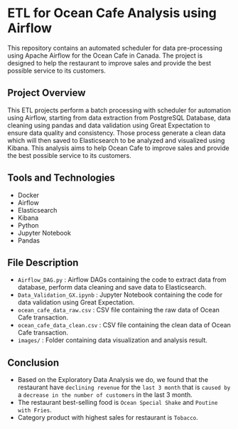 # ETL for Ocean Cafe Analysis using Airflow
This repository contains an automated scheduler for data pre-processing using Apache Airflow for the Ocean Cafe in Canada. The project is designed to help the restaurant to improve sales and provide the best possible service to its customers.


## Project Overview
This ETL projects perform a batch processing with scheduler for automation using Airflow, starting from data extraction from PostgreSQL Database, data cleaning using pandas and data validation using Great Expectation to ensure data quality and consistency. Those process generate a clean data which will then saved to Elasticsearch to be analyzed and visualized using Kibana. This analysis aims to help Ocean Cafe to improve sales and provide the best possible service to its customers.

## Tools and Technologies
- Docker
- Airflow
- Elasticsearch
- Kibana
- Python
- Jupyter Notebook
- Pandas

## File Description
- `Airflow_DAG.py` : Airflow DAGs containing the code to extract data from database, perform data cleaning and save data to Elasticsearch.
- `Data_Validation_GX.ipynb` : Jupyter Notebook containing the code for data validation using Great Expectation.
- `ocean_cafe_data_raw.csv` : CSV file containing the raw data of Ocean Cafe transaction.
- `ocean_cafe_data_clean.csv` : CSV file containing the clean data of Ocean Cafe transaction.
- `images/` : Folder containing data visualization and analysis result.

## Conclusion
- Based on the Exploratory Data Analysis we do, we found that the restaurant have `declining revenue` for the `last 3 month` that is `caused by` a `decrease in the number of customers` in the last 3 month. 
- The restaurant best-selling food is `Ocean Special Shake` and `Poutine with Fries`.
- Category product with highest sales for restaurant is `Tobacco`.
